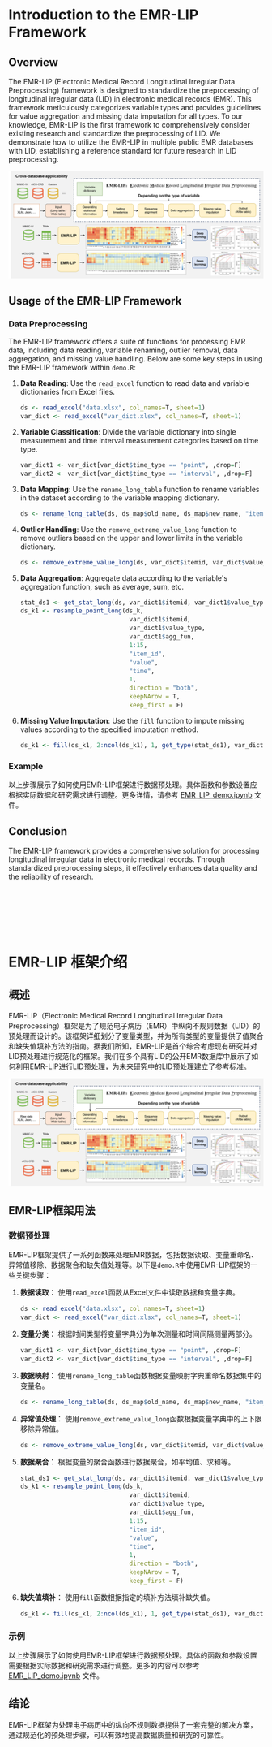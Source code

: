 
# Introduction to the EMR-LIP Framework

## Overview
The EMR-LIP (Electronic Medical Record Longitudinal Irregular Data Preprocessing) framework is designed to standardize the preprocessing of longitudinal irregular data (LID) in electronic medical records (EMR). This framework meticulously categorizes variable types and provides guidelines for value aggregation and missing data imputation for all types. To our knowledge, EMR-LIP is the first framework to comprehensively consider existing research and standardize the preprocessing of LID. We demonstrate how to utilize the EMR-LIP in multiple public EMR databases with LID, establishing a reference standard for future research in LID preprocessing.

![EMR-LIP Framework Flowchart](assets/fig.png)

## Usage of the EMR-LIP Framework

### Data Preprocessing
The EMR-LIP framework offers a suite of functions for processing EMR data, including data reading, variable renaming, outlier removal, data aggregation, and missing value handling. Below are some key steps in using the EMR-LIP framework within `demo.R`:

1. **Data Reading**:
   Use the `read_excel` function to read data and variable dictionaries from Excel files.
   ```R
   ds <- read_excel("data.xlsx", col_names=T, sheet=1)
   var_dict <- read_excel("var_dict.xlsx", col_names=T, sheet=1)
   ```

2. **Variable Classification**:
   Divide the variable dictionary into single measurement and time interval measurement categories based on time type.
   ```R
   var_dict1 <- var_dict[var_dict$time_type == "point", ,drop=F]
   var_dict2 <- var_dict[var_dict$time_type == "interval", ,drop=F]
   ```

3. **Data Mapping**:
   Use the `rename_long_table` function to rename variables in the dataset according to the variable mapping dictionary.
   ```R
   ds <- rename_long_table(ds, ds_map$old_name, ds_map$new_name, "item_id")
   ```

4. **Outlier Handling**:
   Use the `remove_extreme_value_long` function to remove outliers based on the upper and lower limits in the variable dictionary.
   ```R
   ds <- remove_extreme_value_long(ds, var_dict$itemid, var_dict$value_type, "item_id", "value", var_dict)
   ```

5. **Data Aggregation**:
   Aggregate data according to the variable's aggregation function, such as average, sum, etc.
   ```R
   stat_ds1 <- get_stat_long(ds, var_dict1$itemid, var_dict1$value_type, "item_id", "value", var_dict1$cont)
   ds_k1 <- resample_point_long(ds_k,
                                 var_dict1$itemid,
                                 var_dict1$value_type,
                                 var_dict1$agg_fun,
                                 1:15,
                                 "item_id",
                                 "value",
                                 "time",
                                 1,
                                 direction = "both",
                                 keepNArow = T,
                                 keep_first = F)
   ```

6. **Missing Value Imputation**:
   Use the `fill` function to impute missing values according to the specified imputation method.
   ```R
   ds_k1 <- fill(ds_k1, 2:ncol(ds_k1), 1, get_type(stat_ds1), var_dict1$fill1, var_dict1$fill2, stat_ds1)
   ```

### Example
以上步骤展示了如何使用EMR-LIP框架进行数据预处理。具体函数和参数设置应根据实际数据和研究需求进行调整。更多详情，请参考 [EMR_LIP_demo.ipynb](EMR_LIP_demo.ipynb) 文件。

## Conclusion
The EMR-LIP framework provides a comprehensive solution for processing longitudinal irregular data in electronic medical records. Through standardized preprocessing steps, it effectively enhances data quality and the reliability of research.

<br><br><br><br><br>

# EMR-LIP 框架介绍

## 概述
EMR-LIP（Electronic Medical Record Longitudinal Irregular Data Preprocessing）框架是为了规范电子病历（EMR）中纵向不规则数据（LID）的预处理而设计的。该框架详细划分了变量类型，并为所有类型的变量提供了值聚合和缺失值填补方法的指南。据我们所知，EMR-LIP是首个综合考虑现有研究并对LID预处理进行规范化的框架。我们在多个具有LID的公开EMR数据库中展示了如何利用EMR-LIP进行LID预处理，为未来研究中的LID预处理建立了参考标准。

![EMR-LIP 框架流程图](assets/fig.png)

## EMR-LIP框架用法

### 数据预处理
EMR-LIP框架提供了一系列函数来处理EMR数据，包括数据读取、变量重命名、异常值移除、数据聚合和缺失值处理等。以下是`demo.R`中使用EMR-LIP框架的一些关键步骤：

1. **数据读取**：
   使用`read_excel`函数从Excel文件中读取数据和变量字典。
   ```R
   ds <- read_excel("data.xlsx", col_names=T, sheet=1)
   var_dict <- read_excel("var_dict.xlsx", col_names=T, sheet=1)
   ```

2. **变量分类**：
   根据时间类型将变量字典分为单次测量和时间间隔测量两部分。
   ```R
   var_dict1 <- var_dict[var_dict$time_type == "point", ,drop=F]
   var_dict2 <- var_dict[var_dict$time_type == "interval", ,drop=F]
   ```

3. **数据映射**：
   使用`rename_long_table`函数根据变量映射字典重命名数据集中的变量名。
   ```R
   ds <- rename_long_table(ds, ds_map$old_name, ds_map$new_name, "item_id")
   ```

4. **异常值处理**：
   使用`remove_extreme_value_long`函数根据变量字典中的上下限移除异常值。
   ```R
   ds <- remove_extreme_value_long(ds, var_dict$itemid, var_dict$value_type, "item_id", "value", var_dict)
   ```

5. **数据聚合**：
   根据变量的聚合函数进行数据聚合，如平均值、求和等。
   ```R
   stat_ds1 <- get_stat_long(ds, var_dict1$itemid, var_dict1$value_type, "item_id", "value", var_dict1$cont)
   ds_k1 <- resample_point_long(ds_k,
                                 var_dict1$itemid,
                                 var_dict1$value_type,
                                 var_dict1$agg_fun,
                                 1:15,
                                 "item_id",
                                 "value",
                                 "time",
                                 1,
                                 direction = "both",
                                 keepNArow = T,
                                 keep_first = F)
   ```

6. **缺失值填补**：
   使用`fill`函数根据指定的填补方法填补缺失值。
   ```R
   ds_k1 <- fill(ds_k1, 2:ncol(ds_k1), 1, get_type(stat_ds1), var_dict1$fill1, var_dict1$fill2, stat_ds1)
   ```

### 示例
以上步骤展示了如何使用EMR-LIP框架进行数据预处理。具体的函数和参数设置需要根据实际数据和研究需求进行调整。更多的内容可以参考[EMR_LIP_demo.ipynb](EMR_LIP_demo.ipynb) 文件。

## 结论
EMR-LIP框架为处理电子病历中的纵向不规则数据提供了一套完整的解决方案，通过规范化的预处理步骤，可以有效地提高数据质量和研究的可靠性。
